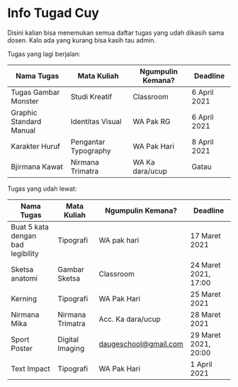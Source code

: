 # Info Tugad Cuy
Disini kalian bisa menemukan semua daftar tugas yang udah dikasih sama dosen. Kalo ada yang kurang bisa kasih tau admin.

Tugas yang lagi berjalan:

| Nama Tugas              | Mata Kuliah          | Ngumpulin Kemana? | Deadline     |
| ----------------------- | -------------------- | ----------------- | ------------ |
| Tugas Gambar Monster    | Studi Kreatif        | Classroom         | 6 April 2021 |
| Graphic Standard Manual | Identitas Visual     | WA Pak RG         | 6 April 2021 |
| Karakter Huruf          | Pengantar Typography | WA Pak Hari       | 8 April 2021 |
| Bjirmana Kawat          | Nirmana Trimatra     | WA Ka dara/ucup   | Gatau        |

Tugas yang udah lewat:

| Nama Tugas                        | Mata Kuliah      | Ngumpulin Kemana?     | Deadline             |
| --------------------------------- | ---------------- | --------------------- | -------------------- |
| Buat 5 kata dengan bad legibility | Tipografi        | WA pak hari           | 17 Maret 2021        |
| Sketsa anatomi                    | Gambar Sketsa    | Classroom             | 24 Maret 2021, 17:00 |
| Kerning                           | Tipografi        | WA Pak Hari           | 25 Maret 2021        |
| Nirmana Mika                      | Nirmana Trimatra | Acc. Ka dara/ucup     | 28 Maret 2021        |
| Sport Poster                      | Digital Imaging  | daugeschool@gmail.com | 29 Maret 2021, 20:00 |
| Text Impact                       | Tipografi        | WA Pak Hari           | 1 April 2021         |

